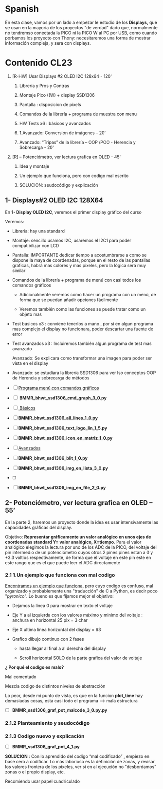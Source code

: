 # Spanish

En esta clase, vamos por un lado a empezar le estudio de los **Displays,** que se usan en la mayoría de los proyectos "de verdad" dado que, normalmente no tendremso conectada la PICO ni la PICO W al PC por USB, como cuando porbamos los proyecto con Thony: necesitaremos una forma de mostrar información compleja, y sera con displays.

# Contenido CL23

1. [R-HW] Usar Displays #2 OLED I2C 128x64 - 120'
   
   1. Librería y Pros y Contras
   
   2. Montaje Pico ((W) + display SSD1306
   
   3. Pantalla : disposicion de pixels
   
   4. Comandos de la librería + programa de muestra con menu
   
   5. HW Tests x6 : básicos y avanzados
   
   6. 1.Avanzado: Conversión de imágenes – 20’
   
   7. Avanzado: “Tripas” de la librería – OOP /POO - Herencia y Sobrecarga - 20'

2. [R] – Potenciómetro, ver lectura grafica en OLED - 45'
   
   1. Idea y montaje
   
   2. Un ejemplo que funciona, pero con codigo mal escrito
   
   3. SOLUCION: seudocódigo y explicación

## 1- Displays#2 OLED I2C 128X64

En **1- Display OLED I2C**, veremos el primer display gráfico del curso 

Veremos:

- Librería: hay una standard

- Montaje: sencillo usamos I2C, usaremos el I2C1 para poder compatibilizar con LCD

- Pantalla: IMPORTANTE dedicar tiempo a acostumbrarse a como se dispone la maya de coordenadas, porque en el resto de las pantallas graficas, habrá mas colores y mas pixeles, pero la lógica será muy similar

- Comandos de la librería + programa de menú con casi todos los comandos gráficos
  
  - Adicionalmente veremos como hacer un programa con un menú, de forma que se puedan añadir opciones fácilmente
  
  - Veremos también como las funciones se puede tratar como un objeto mas

- Test básicos x3 : conviene tenerlos a mano , por si en algun programa mas complejo el display no funcionara, poder descartar una fuente de error

- Test avanzados x3  : Incluiremos también algun programa de test mas avanzado
  
  Avanzado: Se explicara como transformar una imagen para poder ser vista en el display

- Avanzado: se estudiara la librería SSD1306 para ver lso conceptos OOP de Herencia y sobrecarga de métodos



- [ ] <u>Programa menú con comandos gráficos</u>

- [ ]  **BMMR_bhwt_ssd1306_cmd_graph_3_0.py**

- [ ] <u> Básicos</u>

- [ ]  **BMMR_bhwt_ssd1306_all_lines_1_0.py**

- [ ]  **BMMR_bhwt_ssd1306_text_logo_lin_1_5.py**

- [ ]  **BMMR_bhwt_ssd1306_icon_en_matriz_1_0.py**

- [ ]  <u>Avanzados</u>

- [ ]  **BMMR_bhwt_ssd1306_blit_1_0.py**

- [ ]  **BMMR_bhwt_ssd1306_img_en_lista_3_0.py**

- [ ] 
- [ ]  **BMMR_bhwt_ssd1306_img_en_file_2_0.py**

## 2- Potenciómetro, ver lectura grafica en OLED – 55’

En la parte 2, haremos un proyecto donde la idea es usar intensivamente las capacidades gráficas del display. 

Objetivo: **Representar gráficamente un valor analógico en unos ejes de coordenadas standard Y= valor analógico, X=tiempo**. Para el valor analógico elegimos la lectura por uno de los ADC de la PICO, del voltaje del pin intermedio de un potenciómetro cuyos otros 2 pines pines estan a 0 y +3.3 voltios respectivamente, de forma que el voltaje en este pin este en este rango que es el que puede leer el ADC directamente

### 2.1 1.Un ejemplo que funciona con mal codigo

[Encontramos un ejemplo que funciona](https://controlautomaticoeducacion.com/micropython/display-oled-raspberry-pi-pico-esp8266/), pero cuyo codigo es confuso, mal organizado y probablemente una "traducción" de C a Python, es decir poco "*pytonico*". Lo bueno es que fijamos mejor el objetivo:

- Dejamos la línea 0 para mostrar en texto el voltaje

- Eje Y a al izquierda con los valores máximo y minimo del voltaje : anchura en horizontal 25 pix = 3 char

- Eje X ultima línea horizontal del display = 63

- Grafico dibujo continuo con 2 fases
  
  - hasta llegar al final a al derecha del display
  
  - Scroll horizontal SOLO de la parte grafica del valor de voltaje

**¿ Por qué el codigo es malo?**

Mal comentado

Mezcla codigo de distintos niveles de abstracción

Lo peor, desde mi punto de vista, es que en la funcion **plot_time** hay demasiadas cosas, esta casi todo el programa --> mala estructura



- [ ] **BMMR_ssd1306_graf_pot_malcode_3_0.py.py**

### 2.1.2 Planteamiento y seudocódigo

### 2.1.3 Codigo nuevo y explicación

- [ ] **BMMR_ssd1306_graf_pot_4_1.py**

**SOLUCION** : Con lo aprendido del codigo “mal codificado” , empiezo en base cero a codificar.
Lo más laborioso es la definición de zonas, y revisar los valores frontera de los pixeles,  ver si en al ejecución no "desbordamos" zonas o el propio display, etc. 

Recomiendo usar papel cuadriculado
